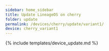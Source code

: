 ```yaml
---
sidebar: home_sidebar
title: Update LineageOS on cherry
folder: update
permalink: /devices/cherry/update/variant1/
device: cherry_variant1
---
```

{% include templates/device_update.md %}
